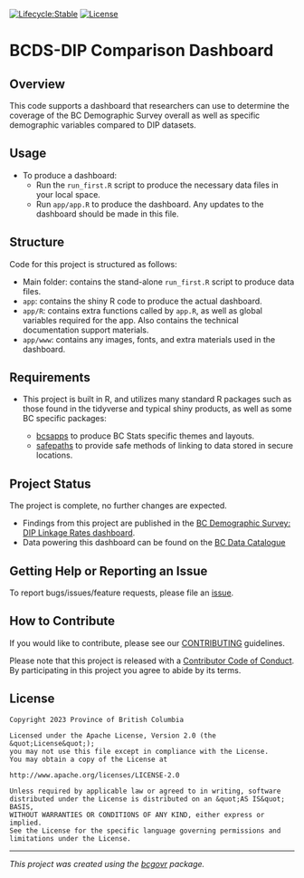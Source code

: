 [![Lifecycle:Stable](https://img.shields.io/badge/Lifecycle-Stable-97ca00)](https://github.com/bcgov/repomountie/blob/master/doc/lifecycle-badges.md)
[![License](https://img.shields.io/badge/License-Apache%202.0-blue.svg)](https://opensource.org/licenses/Apache-2.0)

BCDS-DIP Comparison Dashboard
============================

## Overview

This code supports a dashboard that researchers can use to determine the coverage of the BC Demographic Survey overall as well as specific demographic variables compared to DIP datasets.

## Usage

* To produce a dashboard:
    * Run the `run_first.R` script to produce the necessary data files in your local space. 
    * Run `app/app.R` to produce the dashboard. Any updates to the dashboard should be made in this file. 

## Structure

Code for this project is structured as follows:

* Main folder: contains the stand-alone `run_first.R` script to produce data files.
* `app`: contains the shiny R code to produce the actual dashboard.
* `app/R`: contains extra functions called by `app.R`, as well as global variables 
required for the app. Also contains the technical documentation support materials. 
* `app/www`: contains any images, fonts, and extra materials used in the dashboard. 

## Requirements

* This project is built in R, and utilizes many standard R packages such as those found in the tidyverse and typical shiny products, as well as some BC specific packages:

    * [bcsapps](https://github.com/bcgov/bcsapps) to produce BC Stats specific themes and layouts.
    * [safepaths](https://github.com/bcgov/safepaths) to provide safe methods of linking to data stored in secure locations.
    
## Project Status

The project is complete, no further changes are expected. 

* Findings from this project are published in the [BC Demographic Survey: DIP Linkage Rates dashboard](https://bcstats.shinyapps.io/bc-demographic-survey-dip-data-linkage-rates/). 
* Data powering this dashboard can be found on the [BC Data Catalogue](https://catalogue.data.gov.bc.ca/dataset/bc-demographic-survey-dip-data-linkage-rates)

## Getting Help or Reporting an Issue

To report bugs/issues/feature requests, please file an [issue](https://github.com/bcgov-c/bcds-dip-compare/issues/).

## How to Contribute

If you would like to contribute, please see our [CONTRIBUTING](CONTRIBUTING.md) guidelines.

Please note that this project is released with a [Contributor Code of Conduct](CODE_OF_CONDUCT.md). By participating in this project you agree to abide by its terms.

## License

```
Copyright 2023 Province of British Columbia

Licensed under the Apache License, Version 2.0 (the &quot;License&quot;);
you may not use this file except in compliance with the License.
You may obtain a copy of the License at

http://www.apache.org/licenses/LICENSE-2.0

Unless required by applicable law or agreed to in writing, software distributed under the License is distributed on an &quot;AS IS&quot; BASIS,
WITHOUT WARRANTIES OR CONDITIONS OF ANY KIND, either express or implied.
See the License for the specific language governing permissions and limitations under the License.
```
---
*This project was created using the [bcgovr](https://github.com/bcgov/bcgovr) package.* 
